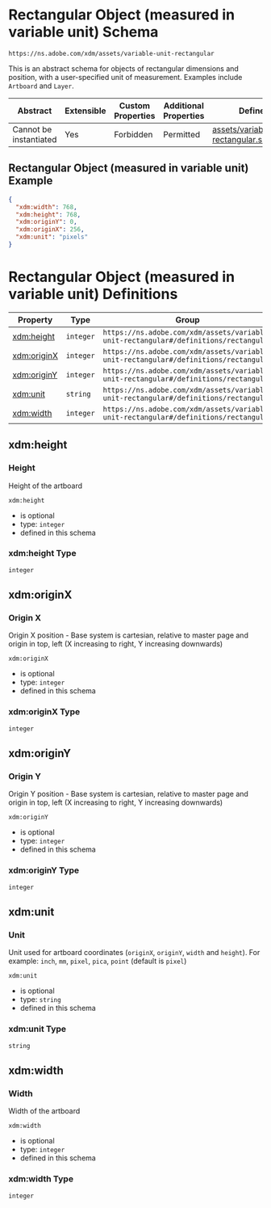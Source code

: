 
# Rectangular Object (measured in variable unit) Schema

```
https://ns.adobe.com/xdm/assets/variable-unit-rectangular
```

This is an abstract schema for objects of rectangular dimensions and position, with a user-specified unit of measurement. Examples include `Artboard` and `Layer`.

| Abstract | Extensible | Custom Properties | Additional Properties | Defined In |
|----------|------------|-------------------|-----------------------|------------|
| Cannot be instantiated | Yes | Forbidden | Permitted | [assets/variable-unit-rectangular.schema.json](assets/variable-unit-rectangular.schema.json) |

## Rectangular Object (measured in variable unit) Example
```json
{
  "xdm:width": 768,
  "xdm:height": 768,
  "xdm:originY": 0,
  "xdm:originX": 256,
  "xdm:unit": "pixels"
}
```

# Rectangular Object (measured in variable unit) Definitions

| Property | Type | Group |
|----------|------|-------|
| [xdm:height](#xdm:height) | `integer` | `https://ns.adobe.com/xdm/assets/variable-unit-rectangular#/definitions/rectangular` |
| [xdm:originX](#xdm:originX) | `integer` | `https://ns.adobe.com/xdm/assets/variable-unit-rectangular#/definitions/rectangular` |
| [xdm:originY](#xdm:originY) | `integer` | `https://ns.adobe.com/xdm/assets/variable-unit-rectangular#/definitions/rectangular` |
| [xdm:unit](#xdm:unit) | `string` | `https://ns.adobe.com/xdm/assets/variable-unit-rectangular#/definitions/rectangular` |
| [xdm:width](#xdm:width) | `integer` | `https://ns.adobe.com/xdm/assets/variable-unit-rectangular#/definitions/rectangular` |

## xdm:height
### Height

Height of the artboard

`xdm:height`
* is optional
* type: `integer`
* defined in this schema

### xdm:height Type


`integer`






## xdm:originX
### Origin X

Origin X position - Base system is cartesian, relative to master page and origin in top, left (X increasing to right, Y increasing downwards)

`xdm:originX`
* is optional
* type: `integer`
* defined in this schema

### xdm:originX Type


`integer`






## xdm:originY
### Origin Y

Origin Y position - Base system is cartesian, relative to master page and origin in top, left (X increasing to right, Y increasing downwards)

`xdm:originY`
* is optional
* type: `integer`
* defined in this schema

### xdm:originY Type


`integer`






## xdm:unit
### Unit

Unit used for artboard coordinates (`originX`, `originY`, `width` and `height`). For example: `inch`, `mm`, `pixel`, `pica`, `point` (default is `pixel`)

`xdm:unit`
* is optional
* type: `string`
* defined in this schema

### xdm:unit Type


`string`






## xdm:width
### Width

Width of the artboard

`xdm:width`
* is optional
* type: `integer`
* defined in this schema

### xdm:width Type


`integer`





